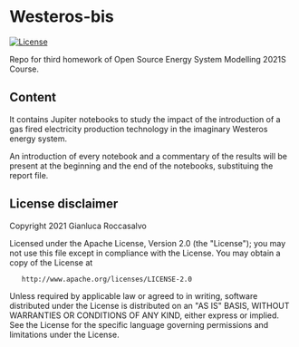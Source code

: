 # Westeros-bis
[![License](https://img.shields.io/badge/License-Apache%202.0-blue.svg)](https://opensource.org/licenses/Apache-2.0)

Repo for third homework of Open Source Energy System Modelling 2021S Course. 

## Content
It contains Jupiter notebooks to study the impact of the introduction of a gas fired electricity production technology in the imaginary Westeros energy system.

An introduction of every notebook and a commentary of the results will be present at the beginning and the end of the notebooks, substituing the report file.

## License disclaimer
Copyright 2021 Gianluca Roccasalvo

   Licensed under the Apache License, Version 2.0 (the "License");
   you may not use this file except in compliance with the License.
   You may obtain a copy of the License at

       http://www.apache.org/licenses/LICENSE-2.0

   Unless required by applicable law or agreed to in writing, software
   distributed under the License is distributed on an "AS IS" BASIS,
   WITHOUT WARRANTIES OR CONDITIONS OF ANY KIND, either express or implied.
   See the License for the specific language governing permissions and
   limitations under the License.
